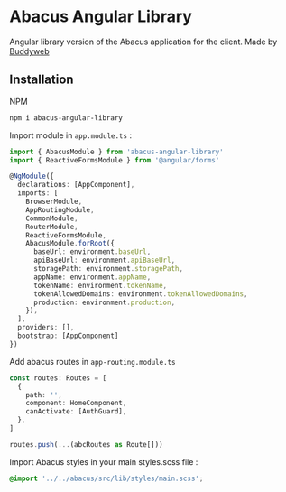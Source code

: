 # Abacus Angular Library

Angular library version of the Abacus application for the client. Made by [Buddyweb](https://buddyweb.fr)

## Installation

NPM

```bash
npm i abacus-angular-library
```

Import module in `app.module.ts` :

```typescript
import { AbacusModule } from 'abacus-angular-library'
import { ReactiveFormsModule } from '@angular/forms'

@NgModule({
  declarations: [AppComponent],
  imports: [
    BrowserModule,
    AppRoutingModule,
    CommonModule,
    RouterModule,
    ReactiveFormsModule,
    AbacusModule.forRoot({
      baseUrl: environment.baseUrl,
      apiBaseUrl: environment.apiBaseUrl,
      storagePath: environment.storagePath,
      appName: environment.appName,
      tokenName: environment.tokenName,
      tokenAllowedDomains: environment.tokenAllowedDomains,
      production: environment.production,
    }),
  ],
  providers: [],
  bootstrap: [AppComponent]
})
```

Add abacus routes in `app-routing.module.ts`

```typescript
const routes: Routes = [
  {
    path: '',
    component: HomeComponent,
    canActivate: [AuthGuard],
  },
]

routes.push(...(abcRoutes as Route[]))
```

Import Abacus styles in your main styles.scss file :

```scss
@import '../../abacus/src/lib/styles/main.scss';
```
